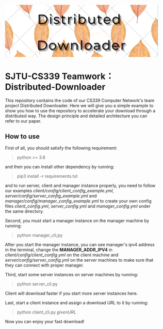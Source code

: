 ![image](https://github.com/SJTU-Network-Group/distributed-downloader/blob/master/ReadmeFig/logo.png)
# SJTU-CS339  Teamwork： Distributed-Downloader
This repository contains the code of our CS339 Computer Network's team project Distributed Downloader. 
Here we will give you a simple example to show you how to use the repository to accelerate your download through a distributed way. 
The design principle and detailed architecture you can refer to our paper.

## How to use
First of all, you should satisfy the following requirement:
> python >= 3.6

and then you can install other dependency by running:
> pip3 install -r requirements.txt

and to run server, client and manager instance properly, you need to follow our examples *client/config/client_config_example.yml*, 
*server/config/server_config_example.yml* and *manager/config/manager_config_example.yml* to create your own config files *client_config.yml*, 
*server_config.yml* and *manager_config.yml* under the same directory.

Second, you must start a manager instance on the manager machine by running:
> python manager_cli,py

After you start the manager instance, you can see manager's ipv4 address in the terminal, change the **MANAGER_ADDR_IPV4** in
*client/config/client_config.yml* on the client machine and *server/config/server_config.yml* on the server machines to make sure
that they can connect with proper manager.

Third, start some server instances on server machines by running:
> python server_cli.py

Client will download faster if you start more server instances here.

Last, start a client instance and assign a download URL to it by running:
> python client_cli.py *$given URL$*

Now you can enjoy your fast download!